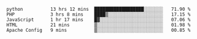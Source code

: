 <!--START_SECTION:waka-->
```text
python          13 hrs 12 mins  ██████████████████░░░░░░░   71.90 % 
PHP             3 hrs 8 mins    ████▒░░░░░░░░░░░░░░░░░░░░   17.15 % 
JavaScript      1 hr 17 mins    █▓░░░░░░░░░░░░░░░░░░░░░░░   07.06 % 
HTML            21 mins         ▒░░░░░░░░░░░░░░░░░░░░░░░░   01.98 % 
Apache Config   9 mins          ▒░░░░░░░░░░░░░░░░░░░░░░░░   00.85 % 
```
<!--END_SECTION:waka-->
